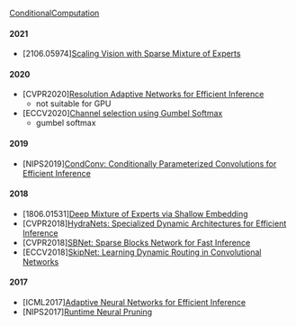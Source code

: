 [ConditionalComputation](https://github.com/laiyurui/ConditionalComputation)

#### 2021
- [2106.05974][Scaling Vision with Sparse Mixture of Experts](https://arxiv.org/abs/2106.05974)

#### 2020
- [CVPR2020][Resolution Adaptive Networks for Efficient Inference](https://openaccess.thecvf.com/content_CVPR_2020/papers/Yang_Resolution_Adaptive_Networks_for_Efficient_Inference_CVPR_2020_paper.pdf)
  - not suitable for GPU
- [ECCV2020][Channel selection using Gumbel Softmax](https://arxiv.org/abs/1812.04180)
  - gumbel softmax

#### 2019
- [NIPS2019][CondConv: Conditionally Parameterized Convolutions for Efficient Inference](https://papers.nips.cc/paper/2019/hash/f2201f5191c4e92cc5af043eebfd0946-Abstract.html)

#### 2018
- [1806.01531][Deep Mixture of Experts via Shallow Embedding](https://arxiv.org/abs/1806.01531)
- [CVPR2018][HydraNets: Specialized Dynamic Architectures for Efficient Inference](https://openaccess.thecvf.com/content_cvpr_2018/papers/Mullapudi_HydraNets_Specialized_Dynamic_CVPR_2018_paper.pdf)
- [CVPR2018][SBNet: Sparse Blocks Network for Fast Inference](https://arxiv.org/abs/1801.02108)
- [ECCV2018][SkipNet: Learning Dynamic Routing in Convolutional Networks](https://arxiv.org/abs/1711.09485)

#### 2017
- [ICML2017][Adaptive Neural Networks for Efficient Inference](http://proceedings.mlr.press/v70/bolukbasi17a.html)
- [NIPS2017][Runtime Neural Pruning](https://papers.nips.cc/paper/2017/hash/a51fb975227d6640e4fe47854476d133-Abstract.html)
